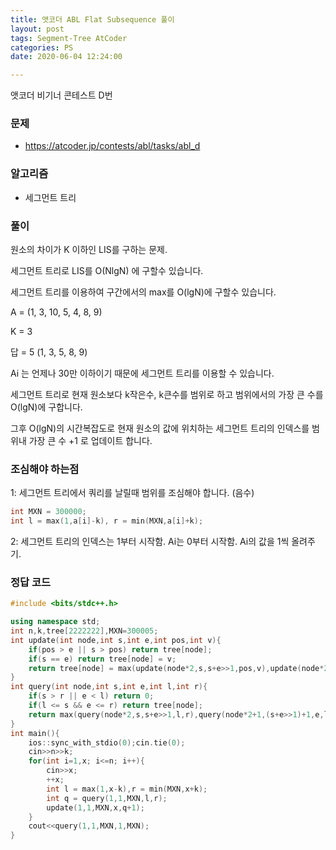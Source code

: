 ```yaml
---
title: 앳코더 ABL Flat Subsequence 풀이
layout: post
tags: Segment-Tree AtCoder
categories: PS
date: 2020-06-04 12:24:00

--- 
```


앳코더 비기너 콘테스트 D번

###  **문제** 
* https://atcoder.jp/contests/abl/tasks/abl_d


###  **알고리즘** 
* 세그먼트 트리


###  **풀이**
원소의 차이가 K 이하인 LIS를 구하는 문제.

세그먼트 트리로 LIS를 O(NlgN) 에 구할수 있습니다.

세그먼트 트리를 이용하여 구간에서의 max를 O(lgN)에 구할수 있습니다.

A = (1, 3, 10, 5, 4, 8, 9)

K = 3

답 = 5 (1, 3, 5, 8, 9) 

Ai 는 언제나 30만 이하이기 때문에 세그먼트 트리를 이용할 수 있습니다.

세그먼트 트리로 현재 원소보다 k작은수, k큰수를 범위로 하고 범위에서의 가장 큰 수를 O(lgN)에 구합니다.

그후 O(lgN)의 시간복잡도로 현재 원소의 값에 위치하는 세그먼트 트리의 인덱스를 범위내 가장 큰 수 +1 로 업데이트 합니다.

### **조심해야 하는점**

1: 세그먼트 트리에서 쿼리를 날릴때 범위를 조심해야 합니다. (음수)

``` cpp
int MXN = 300000;
int l = max(1,a[i]-k), r = min(MXN,a[i]+k);
```

2: 세그먼트 트리의 인덱스는 1부터 시작함. Ai는 0부터 시작함. Ai의 값을 1씩 올려주기.

### 정답 코드

``` cpp
#include <bits/stdc++.h>

using namespace std;
int n,k,tree[2222222],MXN=300005;
int update(int node,int s,int e,int pos,int v){
    if(pos > e || s > pos) return tree[node];
    if(s == e) return tree[node] = v;
    return tree[node] = max(update(node*2,s,s+e>>1,pos,v),update(node*2+1,(s+e>>1)+1,e,pos,v));
}
int query(int node,int s,int e,int l,int r){
    if(s > r || e < l) return 0;
    if(l <= s && e <= r) return tree[node];
    return max(query(node*2,s,s+e>>1,l,r),query(node*2+1,(s+e>>1)+1,e,l,r));
}
int main(){
    ios::sync_with_stdio(0);cin.tie(0);
    cin>>n>>k;
    for(int i=1,x; i<=n; i++){
        cin>>x;
        ++x;
        int l = max(1,x-k),r = min(MXN,x+k);
        int q = query(1,1,MXN,l,r);
        update(1,1,MXN,x,q+1);
    }
    cout<<query(1,1,MXN,1,MXN);
}
```

